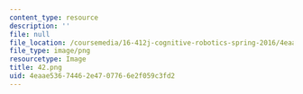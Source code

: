 ```yaml
---
content_type: resource
description: ''
file: null
file_location: /coursemedia/16-412j-cognitive-robotics-spring-2016/4eaae53674462e4707766e2f059c3fd2_42.png
file_type: image/png
resourcetype: Image
title: 42.png
uid: 4eaae536-7446-2e47-0776-6e2f059c3fd2
---
```

